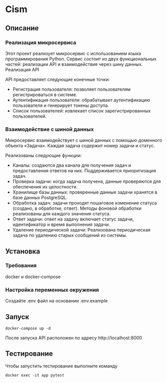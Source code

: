 # Cism
## Описание
### Реализация микросервиса

Этот проект реализует микросервис с использованием языка программирования Python. Сервис состоит из двух функциональных частей: реализации API и взаимодействия через шину данных.
Реализация API

API предоставляет следующие конечные точки:
- Регистрация пользователя: позволяет пользователям регистрироваться в системе.
- Аутентификация пользователя: обрабатывает аутентификацию пользователя и генерирует токены доступа.
- Список пользователей: извлекает список зарегистрированных пользователей.


### Взаимодействие с шиной данных

Микросервис взаимодействует с шиной данных с помощью доменного объекта «Задача». Каждая задача содержит номер задачи и статус.

Реализованы следующие функции:

- Каналы: создаются два канала для получения задач и предоставления ответов на них. Поддерживается приоритизация задач.
- Проверка задачи: когда задача получена, данные проверяются для обеспечения их целостности.
- Хранилище базы данных: проверенные данные задачи хранятся в базе данных PostgreSQL.
- Обработка задач: задачи проходят пошаговое изменение статуса (создано, в обработке, ответ). Методы фоновой обработки реализованы для каждого значения статуса.
- Ответ задачи: ответ на задачу включает статус задачи, идентификатор и время выполнения задачи.
- Удаление периодической задачи: Реализована периодическая задача по удалению старых сообщений из системы.
## Установка
### Требования
docker и docker-compose

### Настройка переменных окружения
Создайте .env файл на основании .env.example

## Запуск

```docker-compose up -d```

После запуска API расположен по адресу http://localhost:8000

## Тестирование
Чтобы запустить тестирование выполните команду

```docker exec -it app pytest```